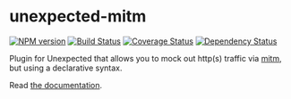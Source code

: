 unexpected-mitm
===============

[![NPM version](https://badge.fury.io/js/unexpected-mitm.svg)](https://badge.fury.io/js/unexpected-mitm)
[![Build Status](https://travis-ci.org/unexpectedjs/unexpected-mitm.svg?branch=master)](https://travis-ci.org/unexpectedjs/unexpected-mitm)
[![Coverage Status](https://coveralls.io/repos/unexpectedjs/unexpected-mitm/badge.svg)](https://coveralls.io/r/unexpectedjs/unexpected-mitm)
[![Dependency Status](https://david-dm.org/unexpectedjs/unexpected-mitm.svg)](https://david-dm.org/unexpectedjs/unexpected-mitm)

Plugin for Unexpected that allows you to mock out http(s) traffic via [mitm](https://github.com/moll/node-mitm), but using a declarative syntax.

Read [the documentation](https://unexpected.js.org/unexpected-mitm/).
